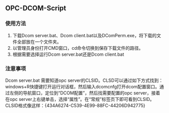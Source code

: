 ## OPC-DCOM-Script
### 使用方法
1. 下载Dcom server.bat、Dcom client.bat以及DComPerm.exe，将下载的文件全部放在一个文件夹。
2. 以管理员身份打开CMD窗口，cd命令切换到保存下载文件的路径。
3. 根据需要选择运行Dcom server.bat还是Dcom client.bat
### 注意事项
Dcom server.bat 需要知道opc server的CLSID。CLSD可以通过如下方式找到：
windows+R快捷键打开运行对话框，然后输入dcomcnfg打开dcom配置窗口。通过左侧的导航窗口，定位到“DCOM配置”，然后找需要配置的opc server，接着在opc server上右键单击，选择“属性”。在“常规”标签页下即可看到CLSID。CLSID格式像这样：{434A6274-C539-4E99-88FC-44206D942775}
